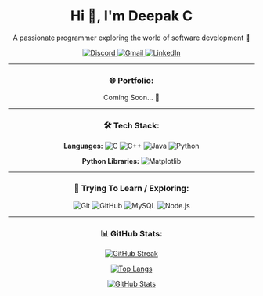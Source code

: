 <div align="center">
  <h1>Hi 👋, I'm Deepak C</h1>
  <p>A passionate programmer exploring the world of software development 🚀</p>

  <a href="https://discord.com/users/deepak_gamer">
    <img src="https://img.shields.io/badge/Discord-deepak__gamer-5865F2?style=for-the-badge&logo=discord&logoColor=white" alt="Discord">
  </a>
  <a href="mailto:deepakcm27@gmail.com">
    <img src="https://img.shields.io/badge/Gmail-deepakcm27@gmail.com-D14836?style=for-the-badge&logo=gmail&logoColor=white" alt="Gmail">
  </a>
  <a href="https://www.linkedin.com/in/deepak-cm-8ab91136b/">
    <img src="https://img.shields.io/badge/LinkedIn-Deepak%20CM-blue?style=for-the-badge&logo=linkedin&logoColor=white" alt="LinkedIn">
  </a>

  ---

  ### 🌐 Portfolio:
  Coming Soon... 🚧

  ---

  ### 🛠️ Tech Stack:

  **Languages:**
  ![C](https://img.shields.io/badge/C-00599C?style=for-the-badge&logo=c&logoColor=white)
  ![C++](https://img.shields.io/badge/C++-00599C?style=for-the-badge&logo=c%2B%2B&logoColor=white)
  ![Java](https://img.shields.io/badge/Java-ED8B00?style=for-the-badge&logo=java&logoColor=white)
  ![Python](https://img.shields.io/badge/Python-3776AB?style=for-the-badge&logo=python&logoColor=white)

  **Python Libraries:**
  ![Matplotlib](https://img.shields.io/badge/Matplotlib-11557C?style=for-the-badge&logo=matplotlib&logoColor=white)

  ---

  ### 🧠 Trying To Learn / Exploring:

  ![Git](https://img.shields.io/badge/Git-F05032?style=for-the-badge&logo=git&logoColor=white)
  ![GitHub](https://img.shields.io/badge/GitHub-181717?style=for-the-badge&logo=github)
  ![MySQL](https://img.shields.io/badge/MySQL-4479A1?style=for-the-badge&logo=mysql&logoColor=white)
  ![Node.js](https://img.shields.io/badge/Node.js-339933?style=for-the-badge&logo=nodedotjs&logoColor=white)

  ---

  ### 📊 GitHub Stats:

  [![GitHub Streak](https://streak-stats.demolab.com?user=DeepakC-Coder&theme=tokyonight_duo&hide_border=false)](https://git.io/streak-stats)

  [![Top Langs](https://github-readme-stats.vercel.app/api/top-langs/?username=DeepakC-Coder&layout=compact&theme=tokyonight)](https://github.com/anuraghazra/github-readme-stats)

  [![GitHub Stats](https://github-readme-stats.vercel.app/api?username=DeepakC-Coder&show_icons=true&theme=tokyonight)](https://github.com/anuraghazra/github-readme-stats)

</div>
